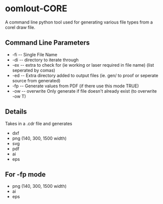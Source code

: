 # oomlout-CORE
A command line python tool used for generating various file types from a corel draw file.

## Command Line Parameters

* -fi				-- Single File Name
* -di				-- directory to iterate through
* -ex				-- extra to check for (ie working or laser required in file name) (list seperated by comas)
* -ed				-- Extra directory added to output files (ie. gen/ to proof or seperate source from generated)
* -fp				-- Generate values from PDF (if there use this mode TRUE)
* -ow				-- overwrite Only generate if file doesn't already exist (to overwrite -ow T)

## Details

Takes in a .cdr file and generates
* dxf
* png (140, 300, 1500 width)
* svg
* pdf
* ai
* eps

## For -fp mode
* png (140, 300, 1500 width)
* ai
* eps
	


